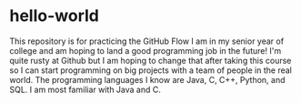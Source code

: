 # hello-world
This repository is for practicing the GitHub Flow
I am in my senior year of college and am hoping to land a good programming job in the future! I'm quite rusty at Github but I am hoping to change that after taking this course so I 
can start programming on big projects with a team of people in the real world. The programming languages I know are Java, C, C++, Python, and SQL. I am most familiar with Java and C.

